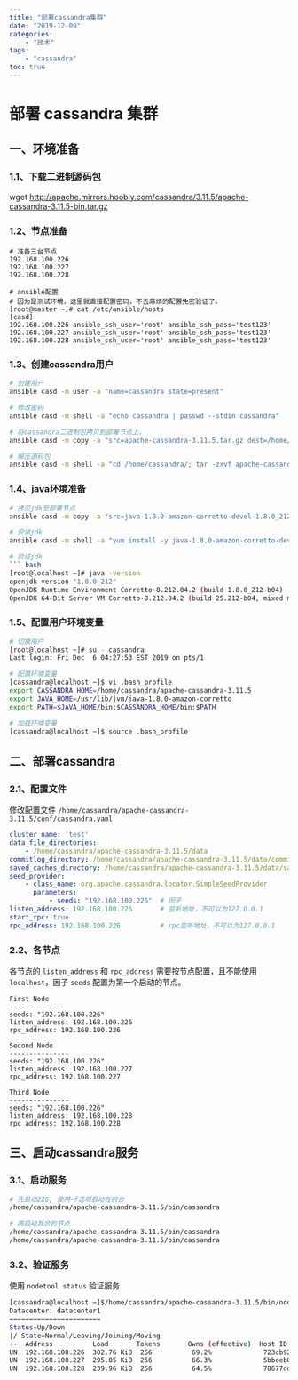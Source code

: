 ```yaml
---
title: "部署cassandra集群"
date: "2019-12-09"
categories:
    - "技术"
tags:
    - "cassandra"
toc: true
---
```


# 部署 cassandra 集群

## 一、环境准备
### 1.1、下载二进制源码包
wget http://apache.mirrors.hoobly.com/cassandra/3.11.5/apache-cassandra-3.11.5-bin.tar.gz

### 1.2、节点准备
```
# 准备三台节点
192.168.100.226
192.168.100.227
192.168.100.228

# ansible配置
# 因为是测试环境，这里就直接配置密码，不去麻烦的配置免密验证了。
[root@master ~]# cat /etc/ansible/hosts
[casd]
192.168.100.226 ansible_ssh_user='root' ansible_ssh_pass='test123'
192.168.100.227 ansible_ssh_user='root' ansible_ssh_pass='test123'
192.168.100.228 ansible_ssh_user='root' ansible_ssh_pass='test123'
```

### 1.3、创建cassandra用户
``` bash
# 创建用户
ansible casd -m user -a "name=cassandra state=present"

# 修改密码
ansible casd -m shell -a "echo cassandra | passwd --stdin cassandra"

# 将cassandra二进制包拷贝到部署节点上。
ansible casd -m copy -a "src=apache-cassandra-3.11.5.tar.gz dest=/home/cassandra/apache-cassandra-3.11.5.tar.gz"

# 解压源码包
ansible casd -m shell -a "cd /home/cassandra/; tar -zxvf apache-cassandra-3.11.5.tar.gz"
```

### 1.4、java环境准备
``` bash
# 拷贝jdk至部署节点
ansible casd -m copy -a "src=java-1.8.0-amazon-corretto-devel-1.8.0_212.b04-2.x86_64.rpm dest=/root"

# 安装jdk
ansible casd -m shell -a "yum install -y java-1.8.0-amazon-corretto-devel-1.8.0_212.b04-2.x86_64.rpm"

# 验证jdk
``` bash
[root@localhost ~]# java -version
openjdk version "1.8.0_212"
OpenJDK Runtime Environment Corretto-8.212.04.2 (build 1.8.0_212-b04)
OpenJDK 64-Bit Server VM Corretto-8.212.04.2 (build 25.212-b04, mixed mode)
```

### 1.5、配置用户环境变量
``` bash
# 切换用户
[root@localhost ~]# su - cassandra 
Last login: Fri Dec  6 04:27:53 EST 2019 on pts/1

# 配置环境变量
[cassandra@localhost ~]$ vi .bash_profile
export CASSANDRA_HOME=/home/cassandra/apache-cassandra-3.11.5
export JAVA_HOME=/usr/lib/jvm/java-1.8.0-amazon-corretto
export PATH=$JAVA_HOME/bin:$CASSANDRA_HOME/bin:$PATH

# 加载环境变量
[cassandra@localhost ~]$ source .bash_profile
```

## 二、部署cassandra
### 2.1、配置文件
修改配置文件 `/home/cassandra/apache-cassandra-3.11.5/conf/cassandra.yaml`
``` yaml
cluster_name: 'test'
data_file_directories:
    - /home/cassandra/apache-cassandra-3.11.5/data
commitlog_directory: /home/cassandra/apache-cassandra-3.11.5/data/commitlog
saved_caches_directory: /home/cassandra/apache-cassandra-3.11.5/data/saved_caches
seed_provider:
    - class_name: org.apache.cassandra.locator.SimpleSeedProvider
      parameters:
          - seeds: "192.168.100.226"  # 因子
listen_address: 192.168.100.226       # 监听地址，不可以为127.0.0.1
start_rpc: true
rpc_address: 192.168.100.226          # rpc监听地址，不可以为127.0.0.1
```

### 2.2、各节点
各节点的 `listen_address` 和 `rpc_address` 需要按节点配置，且不能使用 `localhost`，因子 `seeds` 配置为第一个启动的节点。
```
First Node
--------------
seeds: "192.168.100.226"
listen_address: 192.168.100.226
rpc_address: 192.168.100.226

Second Node
---------------
seeds: "192.168.100.226"
listen_address: 192.168.100.227
rpc_address: 192.168.100.227

Third Node
---------------
seeds: "192.168.100.226"
listen_address: 192.168.100.228
rpc_address: 192.168.100.228
```

## 三、启动cassandra服务
### 3.1、启动服务
``` bash
# 先启动226, 使用-f选项启动在前台
/home/cassandra/apache-cassandra-3.11.5/bin/cassandra

# 再启动其余的节点
/home/cassandra/apache-cassandra-3.11.5/bin/cassandra
/home/cassandra/apache-cassandra-3.11.5/bin/cassandra
```

### 3.2、验证服务
使用 `nodetool status` 验证服务
``` bash
[cassandra@localhost ~]$/home/cassandra/apache-cassandra-3.11.5/bin/nodetool status
Datacenter: datacenter1
=======================
Status=Up/Down
|/ State=Normal/Leaving/Joining/Moving
--  Address          Load       Tokens       Owns (effective)  Host ID                               Rack
UN  192.168.100.226  302.76 KiB  256          69.2%             723cb923-d19c-4dea-8124-c4503dab4d75  rack1
UN  192.168.100.227  295.05 KiB  256          66.3%             5bbeeb09-9bf4-4e45-a7a1-168e4f87186f  rack1
UN  192.168.100.228  239.96 KiB  256          64.5%             78677dd0-797e-45b0-a34a-23842927af35  rack1

```
